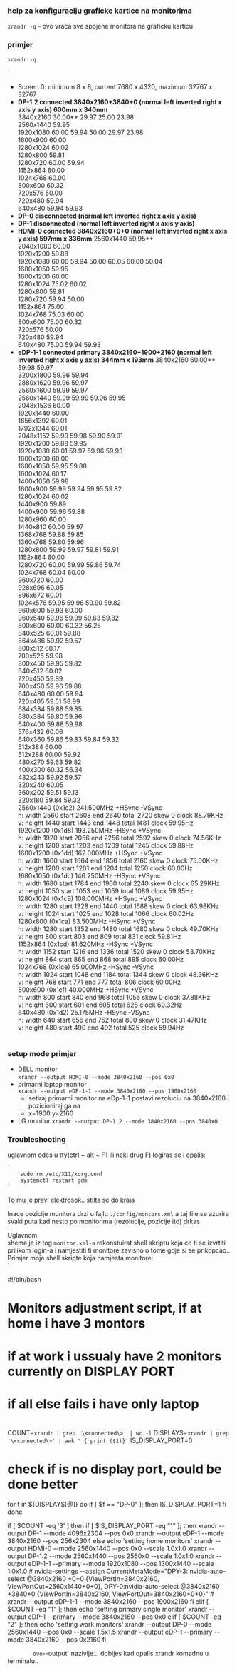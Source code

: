 ### help za konfiguraciju graficke kartice na monitorima  
`xrandr -q` - ovo vraca sve spojene monitora na graficku karticu  
  
### primjer  
`xrandr -q`    

`
- Screen 0: minimum 8 x 8, current 7680 x 4320, maximum 32767 x 32767  
- **DP-1.2 connected 3840x2160+3840+0 (normal left inverted right x axis y axis) 600mm x 340mm**  
   3840x2160     30.00*+  29.97    25.00    23.98    
   2560x1440     59.95    
   1920x1080     60.00    59.94    50.00    29.97    23.98    
   1600x900      60.00    
   1280x1024     60.02    
   1280x800      59.81    
   1280x720      60.00    59.94    
   1152x864      60.00    
   1024x768      60.00    
   800x600       60.32    
   720x576       50.00    
   720x480       59.94    
   640x480       59.94    59.93  
- **DP-0 disconnected (normal left inverted right x axis y axis)**
- **DP-1 disconnected (normal left inverted right x axis y axis)** 
- **HDMI-0 connected 3840x2160+0+0 (normal left inverted right x axis y axis) 597mm x 336mm**
   2560x1440     59.95*+  
   2048x1080     60.00    
   1920x1200     59.88    
   1920x1080     60.00    59.94    50.00    60.05    60.00    50.04    
   1680x1050     59.95    
   1600x1200     60.00    
   1280x1024     75.02    60.02    
   1280x800      59.81    
   1280x720      59.94    50.00    
   1152x864      75.00    
   1024x768      75.03    60.00    
   800x600       75.00    60.32    
   720x576       50.00    
   720x480       59.94    
   640x480       75.00    59.94    59.93    
- **eDP-1-1 connected primary 3840x2160+1900+2160 (normal left inverted right x axis y axis) 344mm x 193mm**
   3840x2160     60.00*+  59.98    59.97    
   3200x1800     59.96    59.94    
   2880x1620     59.96    59.97    
   2560x1600     59.99    59.97    
   2560x1440     59.99    59.99    59.96    59.95    
   2048x1536     60.00    
   1920x1440     60.00    
   1856x1392     60.01    
   1792x1344     60.01    
   2048x1152     59.99    59.98    59.90    59.91    
   1920x1200     59.88    59.95    
   1920x1080     60.01    59.97    59.96    59.93    
   1600x1200     60.00    
   1680x1050     59.95    59.88    
   1600x1024     60.17    
   1400x1050     59.98    
   1600x900      59.99    59.94    59.95    59.82    
   1280x1024     60.02    
   1440x900      59.89    
   1400x900      59.96    59.88    
   1280x960      60.00    
   1440x810      60.00    59.97    
   1368x768      59.88    59.85    
   1360x768      59.80    59.96    
   1280x800      59.99    59.97    59.81    59.91    
   1152x864      60.00    
   1280x720      60.00    59.99    59.86    59.74    
   1024x768      60.04    60.00    
   960x720       60.00    
   928x696       60.05    
   896x672       60.01    
   1024x576      59.95    59.96    59.90    59.82    
   960x600       59.93    60.00    
   960x540       59.96    59.99    59.63    59.82    
   800x600       60.00    60.32    56.25    
   840x525       60.01    59.88    
   864x486       59.92    59.57    
   800x512       60.17    
   700x525       59.98    
   800x450       59.95    59.82    
   640x512       60.02    
   720x450       59.89    
   700x450       59.96    59.88    
   640x480       60.00    59.94    
   720x405       59.51    58.99    
   684x384       59.88    59.85    
   680x384       59.80    59.96    
   640x400       59.88    59.98    
   576x432       60.06    
   640x360       59.86    59.83    59.84    59.32    
   512x384       60.00    
   512x288       60.00    59.92    
   480x270       59.63    59.82    
   400x300       60.32    56.34    
   432x243       59.92    59.57    
   320x240       60.05    
   360x202       59.51    59.13    
   320x180       59.84    59.32    
  2560x1440 (0x1c2) 241.500MHz +HSync -VSync  
        h: width  2560 start 2608 end 2640 total 2720 skew    0 clock  88.79KHz  
        v: height 1440 start 1443 end 1448 total 1481           clock  59.95Hz  
  1920x1200 (0x1d8) 193.250MHz -HSync +VSync  
        h: width  1920 start 2056 end 2256 total 2592 skew    0 clock  74.56KHz  
        v: height 1200 start 1203 end 1209 total 1245           clock  59.88Hz  
  1600x1200 (0x1dd) 162.000MHz +HSync +VSync  
        h: width  1600 start 1664 end 1856 total 2160 skew    0 clock  75.00KHz  
        v: height 1200 start 1201 end 1204 total 1250           clock  60.00Hz  
  1680x1050 (0x1dc) 146.250MHz -HSync +VSync  
        h: width  1680 start 1784 end 1960 total 2240 skew    0 clock  65.29KHz  
        v: height 1050 start 1053 end 1059 total 1089           clock  59.95Hz  
  1280x1024 (0x1c9) 108.000MHz +HSync +VSync  
        h: width  1280 start 1328 end 1440 total 1688 skew    0 clock  63.98KHz  
        v: height 1024 start 1025 end 1028 total 1066           clock  60.02Hz  
  1280x800 (0x1ca) 83.500MHz -HSync +VSync  
        h: width  1280 start 1352 end 1480 total 1680 skew    0 clock  49.70KHz  
        v: height  800 start  803 end  809 total  831           clock  59.81Hz  
  1152x864 (0x1cd) 81.620MHz -HSync +VSync  
        h: width  1152 start 1216 end 1336 total 1520 skew    0 clock  53.70KHz  
        v: height  864 start  865 end  868 total  895           clock  60.00Hz  
  1024x768 (0x1ce) 65.000MHz -HSync -VSync  
        h: width  1024 start 1048 end 1184 total 1344 skew    0 clock  48.36KHz  
        v: height  768 start  771 end  777 total  806           clock  60.00Hz  
  800x600 (0x1cf) 40.000MHz +HSync +VSync  
        h: width   800 start  840 end  968 total 1056 skew    0 clock  37.88KHz  
        v: height  600 start  601 end  605 total  628           clock  60.32Hz  
  640x480 (0x1d2) 25.175MHz -HSync -VSync  
        h: width   640 start  656 end  752 total  800 skew    0 clock  31.47KHz  
        v: height  480 start  490 end  492 total  525           clock  59.94Hz  
`

### setup mode primjer  
- DELL monitor  
`xrandr --output HDMI-0 --mode 3840x2160 --pos 0x0`    
- primarni laptop monitor  
`xrandr --output eDP-1-1 --mode 3840x2160 --pos 1900x2160`   
    - setiraj primarni monitor na eDp-1-1 postavi rezoluciu na 3840x2160 i pozicioniraj ga na   
    - x=1900 y=2160  
- LG monitor
`xrandr --output DP-1.2 --mode 3840x2160 --pos 3840x0`  

### Troubleshooting  
  
 uglavnom odes u tty(ctrl + alt + F1 ili neki drug F) logiras se i opalis:  

    `
        sudo rm /etc/X11/xorg.conf
        systemctl restart gdm
    `

To mu je pravi elektrosok.. stilta se do kraja   
  
Inace pozicije monitora drzi u fajlu `./config/montors.xml` a taj file se azurira svaki puta kad nesto po monitorima (rezolucije, pozicije itd) drkas  
  
  
 Uglavnom  
shema je iz tog `monitor.xml-a` rekonstuirat shell skriptu koja ce ti se izvrtiti prilikom login-a i namjestiti ti monitore zavisno o tome gdje si se prikopcao..  
Primjer moje shell skripte koja namjesta monitore:  
`

#!/bin/bash
#
# Monitors adjustment script, if at home i have 3 montors
# if at work i ussualy have 2 monitors currently on DISPLAY PORT 
# if all else fails i have only laptop
#
COUNT=`xrandr | grep '\<connected\>' | wc -l`
DISPLAYS=`xrandr | grep '\<connected\>' | awk ' { print ($1)}'` 
IS_DISPLAY_PORT=0
# check if is no display port, could be done better
for f in ${DISPLAYS[@]} 
do
    if [ $f == "DP-0" ]; then
        IS_DISPLAY_PORT=1
    fi
done

if [ $COUNT -eq '3' ]
then
    if [ $IS_DISPLAY_PORT -eq "1" ]; then
        xrandr --output DP-1 --mode 4096x2304 --pos 0x0
        xrandr --output eDP-1 --mode 3840x2160 --pos 256x2304
    else
        echo 'setting home monitors'
        xrandr --output HDMI-0 --mode 2560x1440 --pos 0x0 --scale 1.0x1.0 
        xrandr --output DP-1.2 --mode 2560x1440 --pos 2560x0 --scale 1.0x1.0
        xrandr --output eDP-1-1 --primary --mode 1920x1080 --pos 1300x1440 --scale 1.0x1.0 
        # nvidia-settings --assign CurrentMetaMode="DPY-3: nvidia-auto-select @3840x2160 +0+0 {ViewPortIn=3840x2160, ViewPortOut=2560x1440+0+0}, DPY-0:nvidia-auto-select @3840x2160 +3840+0 {ViewPortIn=3840x2160, ViewPortOut=3840x2160+0+0}"
        # xrandr --output eDP-1-1 --mode 3840x2160 --pos 1900x2160
    fi
elif [ $COUNT -eq "1" ]; then
    echo 'setting primary single monitor'
    xrandr --output eDP-1 --primary --mode 3840x2160 --pos 0x0
elif [ $COUNT -eq "2" ]; then
    echo 'setting work monitors'
    xrandr --output DP-0 --mode 2560x1440 --pos 0x0 --scale 1.5x1.5
    xrandr --output eDP-1 --primary --mode 3840x2160 --pos 0x2160
fi

`        
ovo `--output` nazivlje... dobijes kad opalis xrandr komadnu u terminalu..  
